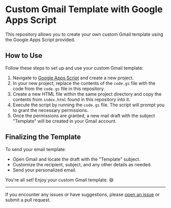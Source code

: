 # Custom Gmail Template with Google Apps Script

This repository allows you to create your own custom Gmail template using the Google Apps Script provided.

## How to Use

Follow these steps to set up and use your custom Gmail template:

1. Navigate to [Google Apps Script](https://script.google.com/) and create a new project.
2. In your new project, replace the contents of the `code.gs` file with the code from the `code.gs` file in this repository.
3. Create a new HTML file within the same project directory and copy the contents from `index.html` found in this repository into it.
4. Execute the script by running the `code.gs` file. The script will prompt you to grant the necessary permissions.
5. Once the permissions are granted, a new mail draft with the subject "Template" will be created in your Gmail account.

## Finalizing the Template

To send your email template:

- Open Gmail and locate the draft with the "Template" subject.
- Customize the recipient, subject, and any other details as needed.
- Send your personalized email.

You're all set! Enjoy your custom Gmail template. 😄

---

If you encounter any issues or have suggestions, please [open an issue](link-to-your-github-issues-page) or submit a pull request.
